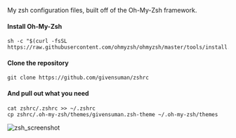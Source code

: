 My zsh configuration files, built off of the Oh-My-Zsh framework.

#### Install Oh-My-Zsh
```shell
sh -c "$(curl -fsSL https://raw.githubusercontent.com/ohmyzsh/ohmyzsh/master/tools/install.sh)"
```

#### Clone the repository
```shell
git clone https://github.com/givensuman/zshrc
```

#### And pull out what you need
```shell
cat zshrc/.zshrc >> ~/.zshrc
cp zshrc/.oh-my-zsh/themes/givensuman.zsh-theme ~/.oh-my-zsh/themes
```

![zsh_screenshot](https://github.com/givensuman/zshrc/assets/16063606/8896a9d5-711f-4ba6-9c94-429d9df73d4a)
